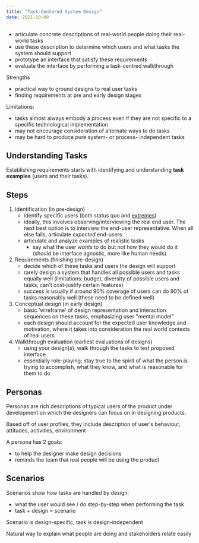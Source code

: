 ```yaml
---
title: "Task-Centered System Design"
date: 2021-10-09
---
```


-   articulate concrete descriptions of real-world people doing their real-world tasks
-   use these description to determine which users and what tasks the system should support
-   prototype an interface that satisfy these requirements
-   evaluate the interface by performing a task-centred walkthrough

Strengths
-   practical way to ground designs to real user tasks
-   finding requirements at pre and early design stages

Limitations:
-   tasks almost always embody a process even if they are not specific to a specific technological implementation
-   may not encourage consideration of alternate ways to do tasks
-   may be hard to produce pure system- or process- independent tasks

## Understanding Tasks
Establishing requirements starts with identifying and understanding **task examples** (users and their tasks).

## Steps
1.  Identification (in pre-design)
    -   identify specific users (both status quo and [extremes](thoughts/data-distributions.md))
    -   ideally, this involves observing/interviewing the real end user. The next best option is to interview the end-user representative. When all else fails, articulate *expected* end-users
    -   articulate and analyze examples of realistic tasks
		-   say what the user *wants* to do but not how they would do it (should be interface agnostic, more like human needs)
2.  Requirements (finishing pre-design)
    -   decide which of these tasks and users the design will support
    -   rarely design a system that handles all possible users and tasks equally well (limitations: budget, diversity of possible users and tasks, can't cost-justify certain features)
    -   success is usually if around 90% coverage of users can do 90% of tasks reasonably well (these need to be defined well)
3.  Conceptual design (in early design)
    -   basic 'wireframe' of design representation and interaction sequences on these tasks, emphasizing user "mental model"
    -   each design should account for the expected user knowledge and motivation, where it takes into consideration the real world contexts of real users
4.  Walkthrough evaluation (earliest evaluations of designs)
    -   using your design(s), walk through the tasks to test proposed interface
	-   essentially role-playing; stay true to the spirit of what the person is trying to accomplish, what they know, and what is reasonable for them to do

## Personas
Personas are rich descriptions of typical users of the product under development on which the designers can focus on in designing products.

Based off of user profiles, they include description of user's behaviour, attitudes, activities, environment

A persona has 2 goals:
-   to help the designer make design decisions
-   reminds the team that real people will be using the product

## Scenarios
Scenarios show how tasks are handled by design:
-   what the user would see / do step-by-step when performing the task
-   task + design = scenario

Scenario is design-specific; task is design-independent

Natural way to explain what people are doing and stakeholders relate easily